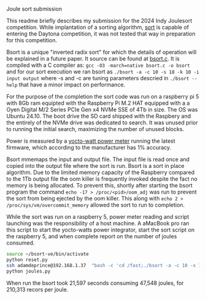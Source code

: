 Joule sort submission


This readme briefly describes my submission for the 2024 Indy Joulesort competition.  While implantation of a sorting algorithm, [sort](https://github.com/adamdeprince/bsort) is capable of entering the Daytona competition, it was not tested that way in preparation for this competition. 

Bsort is a unique "inverted radix sort" for which the details of operation will be explained in a future paper.  It source can be found at [bsort.c](https://github.com/adamdeprince/bsort/blob/master/src/bsort.c).  It is compiled with a C compiler as: `gcc -O3 -march=native bsort.c -o bsort` and for our sort execution we ran bsort as `./bsort -a -c 10 -s 18 -k 10 -i input output` where -s and -c are tuning parameters descried in `./bsort --help` that have a minor impact on performance. 

For the purpose of the completion the sort code was run on a raspberry pi 5 with 8Gb ram equipted with the Raspberry Pi M.2 HAT equipped with a a Oyen Digital M/2 Series PCIe Gen x4 NVMe SSE of 4Tb in size.  The OS was Ubuntu 24.10.  The boot drive the SD card shipped with the Raspbery and the entirely of the NVMe drive was dedicated to search.   It was unused prior to running the initial search, maximizing the number of unused blocks. 

Power is measured by a [yocto-watt power meter](https://www.yoctopuce.com/EN/products/usb-electrical-sensors/yocto-watt) running the latest firmware, which according to the manufacturer has 1% accuracy.  

Bsort mmemaps the input and output file.  The input file is read once and copied into the output file where the sort is run.  Bsort is a sort in place algorithm.  Due to the limited memory capacity of the Raspberry compared to the 1Tb output file the oom killer is frequently invoked despite the fact no memory is being allocated.   To prevent this, shortly after starting the bsort program the command `echo -17 > /proc/<pid>/oom_adj` was run to prevent the sort from being ejected by the oom killer.   This along with `echo 2 > /proc/sys/vm/overcommit_memory` allowed the sort to run to completion. 

While the sort was run on a raspberry 5, power meter reading and script launching was the responsibility of a host machine.   A aMacBook pro ran this script to start the yocto-watts power integrator, start the sort script on the raspberry 5, and when complete report on the number of joules consumed.   

```bash
source ~/bsort-ve/bin/activate
python reset.py
ssh adamdeprince@192.168.1.37  "bash -c 'cd /fast;./bsort -a -c 10 -s 18 -k 10 -i input output'"
python joules.py
```

When run the bsort took 21,597 seconds consuming 47,548 joules, for 210,313 recors per joule.
